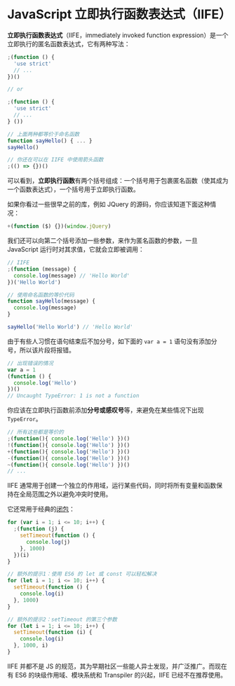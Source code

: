 # JavaScript 立即执行函数表达式（IIFE）

**立即执行函数表达式**（IIFE，immediately invoked function expression）是一个立即执行的匿名函数表达式，它有两种写法：

```js
;(function () {
  'use strict'
  // ...
})()

// or

;(function () {
  'use strict'
  // ...
} ())

// 上面两种都等价于命名函数
function sayHello() { ... }
sayHello()

// 你还在可以在 IIFE 中使用箭头函数
;(() => {})()
```

可以看到，**立即执行函数**有两个括号组成：一个括号用于包裹匿名函数（使其成为一个函数表达式），一个括号用于立即执行函数。

如果你看过一些很早之前的库，例如 JQuery 的源码，你应该知道下面这种情况：

```js
+(function ($) {})(window.jQuery)
```

我们还可以向第二个括号添加一些参数，来作为匿名函数的参数，一旦 JavaScript 运行时对其求值，它就会立即被调用：

```js
// IIFE
;(function (message) {
  console.log(message) // 'Hello World'
})('Hello World')

// 使用命名函数的等价代码
function sayHello(message) {
  console.log(message)
}

sayHello('Hello World') // 'Hello World'
```

由于有些人习惯在语句结束后不加分号，如下面的 `var a = 1` 语句没有添加分号，所以该片段将报错。

```js
// 出现错误的情况
var a = 1
(function () {
  console.log('Hello')
})()
// Uncaught TypeError: 1 is not a function
```

你应该在立即执行函数前添加**分号或感叹号**等，来避免在某些情况下出现 `TypeError`。

```js
// 所有这些都是等价的
;(function(){ console.log('Hello') })()
!(function(){ console.log('Hello') })()
+(function(){ console.log('Hello') })()
-(function(){ console.log('Hello') })()
~(function(){ console.log('Hello') })()
// ...
```

IIFE 通常用于创建一个独立的作用域，运行某些代码，同时将所有变量和函数保持在全局范围之外以避免冲突时使用。

它还常用于经典的[闭包](https://github.com/lio-zero/blog/blob/master/JavaScript/JavaScript%20%E4%B8%AD%E7%9A%84%E9%97%AD%E5%8C%85.md)：

```js
for (var i = 1; i <= 10; i++) {
  ;(function (j) {
    setTimeout(function () {
      console.log(j)
    }, 1000)
  })(i)
}

// 额外的提示1：使用 ES6 的 let 或 const 可以轻松解决
for (let i = 1; i <= 10; i++) {
  setTimeout(function () {
    console.log(i)
  }, 1000)
}

// 额外的提示2：setTimeout 的第三个参数
for (let i = 1; i <= 10; i++) {
  setTimeout(function (i) {
    console.log(i)
  }, 1000, i)
}
```

IIFE 并都不是 JS 的规范，其为早期社区一些能人异士发现，并广泛推广。而现在有 ES6 的块级作用域、模块系统和 Transpiler 的兴起，IIFE 已经不在推荐使用。

